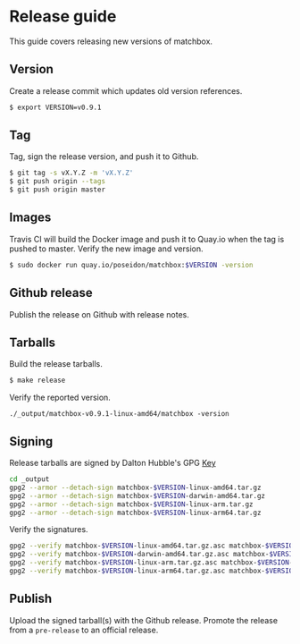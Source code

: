 
# Release guide

This guide covers releasing new versions of matchbox.

## Version

Create a release commit which updates old version references.

```sh
$ export VERSION=v0.9.1
```

## Tag

Tag, sign the release version, and push it to Github.

```sh
$ git tag -s vX.Y.Z -m 'vX.Y.Z'
$ git push origin --tags
$ git push origin master
```

## Images

Travis CI will build the Docker image and push it to Quay.io when the tag is pushed to master. Verify the new image and version.

```sh
$ sudo docker run quay.io/poseidon/matchbox:$VERSION -version
```

## Github release

Publish the release on Github with release notes.

## Tarballs

Build the release tarballs.

```sh
$ make release
```

Verify the reported version.

```
./_output/matchbox-v0.9.1-linux-amd64/matchbox -version
```

## Signing

Release tarballs are signed by Dalton Hubble's GPG [Key](/docs/deployment.md#download)

```sh
cd _output
gpg2 --armor --detach-sign matchbox-$VERSION-linux-amd64.tar.gz
gpg2 --armor --detach-sign matchbox-$VERSION-darwin-amd64.tar.gz
gpg2 --armor --detach-sign matchbox-$VERSION-linux-arm.tar.gz
gpg2 --armor --detach-sign matchbox-$VERSION-linux-arm64.tar.gz
```

Verify the signatures.

```sh
gpg2 --verify matchbox-$VERSION-linux-amd64.tar.gz.asc matchbox-$VERSION-linux-amd64.tar.gz
gpg2 --verify matchbox-$VERSION-darwin-amd64.tar.gz.asc matchbox-$VERSION-darwin-amd64.tar.gz
gpg2 --verify matchbox-$VERSION-linux-arm.tar.gz.asc matchbox-$VERSION-linux-arm.tar.gz
gpg2 --verify matchbox-$VERSION-linux-arm64.tar.gz.asc matchbox-$VERSION-linux-arm64.tar.gz
```

## Publish

Upload the signed tarball(s) with the Github release. Promote the release from a `pre-release` to an official release.
